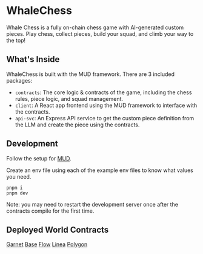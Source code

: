 # WhaleChess

Whale Chess is a fully on-chain chess game with AI-generated custom pieces. Play chess, collect pieces, build your squad, and climb your way to the top!

## What's Inside

WhaleChess is built with the MUD framework. There are 3 included packages:

- `contracts`: The core logic & contracts of the game, including the chess rules, piece logic, and squad management.
- `client`: A React app frontend using the MUD framework to interface with the contracts.
- `api-svc`: An Express API service to get the custom piece definition from the LLM and create the piece using the contracts.

## Development

Follow the setup for [MUD](https://mud.dev/quickstart).

Create an env file using each of the example env files to know what values you need.

```
pnpm i
pnpm dev
```

Note: you may need to restart the development server once after the contracts compile for the first time.

## Deployed World Contracts


[Garnet](https://explorer.garnetchain.com/address/0x44eC6b7621019cBC4C39a45CD0f5F738b704dDC1)
[Base](https://base-sepolia.blockscout.com/address/0xE34670f20eF5b18c3CEc38e03D435D23eEE4d648)
[Flow](https://evm-testnet.flowscan.io/address/0x80F76DD963D293B5B7B80f6897d4356D16cEC962)
[Linea](https://sepolia.lineascan.build/address/0x770280127f13a2cf3d7549d0940fdc4c7ff140c6)
[Polygon](https://amoy.polygonscan.com/address/0x1c70a7f9c77e3652dafe469eafea0d0904ed584d)
